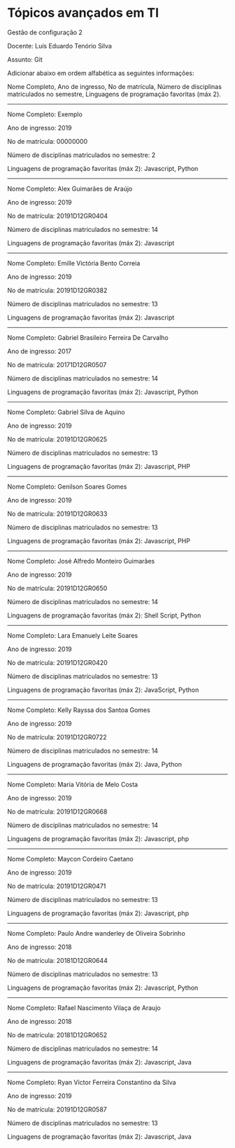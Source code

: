 # Tópicos avançados em TI

Gestão de configuração 2

Docente: Luís Eduardo Tenório Silva 

Assunto: Git

Adicionar abaixo em ordem alfabética as seguintes informações:

Nome Completo, Ano de ingresso, No de matrícula, Número de disciplinas matriculados no semestre, Linguagens de programação favoritas (máx 2).

-------------------------------------------

Nome Completo: Exemplo

Ano de ingresso: 2019

No de matrícula: 00000000

Número de disciplinas matriculados no semestre: 2

Linguagens de programação favoritas (máx 2): Javascript, Python

---------------------------------------------

Nome Completo: Alex Guimarães de Araújo

Ano de ingresso: 2019

No de matrícula: 20191D12GR0404

Número de disciplinas matriculados no semestre: 14

Linguagens de programação favoritas (máx 2): Javascript

---------------------------------------------

Nome Completo: Emille Victória Bento Correia

Ano de ingresso: 2019

No de matrícula: 20191D12GR0382

Número de disciplinas matriculados no semestre: 13

Linguagens de programação favoritas (máx 2): Javascript

---------------------------------------------

Nome Completo: Gabriel Brasileiro Ferreira De Carvalho

Ano de ingresso: 2017

No de matrícula: 20171D12GR0507

Número de disciplinas matriculados no semestre: 14

Linguagens de programação favoritas (máx 2): Javascript, Python

---------------------------------------------

Nome Completo: Gabriel Silva de Aquino

Ano de ingresso: 2019

No de matrícula: 20191D12GR0625

Número de disciplinas matriculados no semestre: 13

Linguagens de programação favoritas (máx 2): Javascript, PHP

---------------------------------------------

Nome Completo: Genilson Soares Gomes

Ano de ingresso: 2019

No de matrícula: 20191D12GR0633

Número de disciplinas matriculados no semestre: 13

Linguagens de programação favoritas (máx 2): Javascript, PHP

-------------------------------------------

Nome Completo: José Alfredo Monteiro Guimarães

Ano de ingresso: 2019

No de matrícula: 20191D12GR0650

Número de disciplinas matriculados no semestre: 14

Linguagens de programação favoritas (máx 2): Shell Script, Python

---------------------------------------------
Nome Completo: Lara Emanuely Leite Soares

Ano de ingresso: 2019

No de matrícula: 20191D12GR0420

Número de disciplinas matriculados no semestre: 13

Linguagens de programação favoritas (máx 2): JavaScript, Python

---------------------------------------------

Nome Completo: Kelly Rayssa dos Santoa Gomes

Ano de ingresso: 2019

No de matrícula: 20191D12GR0722

Número de disciplinas matriculados no semestre: 14

Linguagens de programação favoritas (máx 2): Java, Python

---------------------------------------------


Nome Completo: Maria Vitória de Melo Costa

Ano de ingresso: 2019

No de matrícula: 20191D12GR0668

Número de disciplinas matriculados no semestre: 14

Linguagens de programação favoritas (máx 2): Javascript, php

-------------------------------------------

Nome Completo: Maycon Cordeiro Caetano

Ano de ingresso: 2019

No de matrícula: 20191D12GR0471

Número de disciplinas matriculados no semestre: 13

Linguagens de programação favoritas (máx 2): Javascript, php

-------------------------------------------

Nome Completo: Paulo Andre wanderley de Oliveira Sobrinho 

Ano de ingresso: 2018

No de matrícula: 20181D12GR0644

Número de disciplinas matriculados no semestre: 13

Linguagens de programação favoritas (máx 2): Javascript, Python

---------------------------------------------

Nome Completo: Rafael Nascimento Vilaça de Araujo

Ano de ingresso: 2018

No de matrícula: 20181D12GR0652

Número de disciplinas matriculados no semestre: 14

Linguagens de programação favoritas (máx 2): Javascript, Java

---------------------------------------------

Nome Completo: Ryan Víctor Ferreira Constantino da Silva

Ano de ingresso: 2019

No de matrícula: 20191D12GR0587

Número de disciplinas matriculados no semestre: 13

Linguagens de programação favoritas (máx 2): Javascript, Java